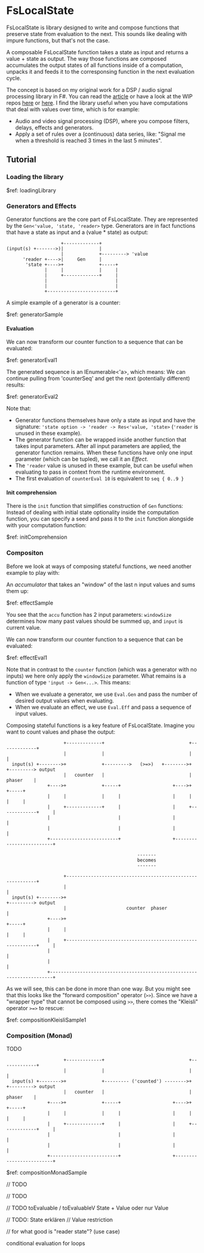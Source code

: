 ﻿﻿FsLocalState
===

FsLocalState is library designed to write and compose functions that preserve state from evaluation to the next.
This sounds like dealing with impure functions, but that's not the case.

A composable FsLocalState function takes a state as input and returns a value + state as output. The way those
functions are composed accumulates the output states of all functions inside of a computation, unpacks it and feeds it to the
corresponsing function in the next evaluation cycle.

The concept is based on my original work for a DSP / audio signal processing library in F#. You can read the
[article](http://schlenkr.binarygears.de/01_fsharp_dsp/01_Introduction.html) or have a look at the WIP repos
[here](https://github.com/ronaldschlenker/FluX) or [here](https://github.com/ronaldschlenker/compost). I find the library
useful when you have computations that deal with values over time, which is for example:

- Audio and video signal processing (DSP), where you compose filters, delays, effects and generators.
- Apply a set of rules over a (continuous) data series, like: "Signal me when a threshold is reached 3 times in the last 5 minutes".


Tutorial
---


### Loading the library

$ref: loadingLibrary


### Generators and Effects

Generator functions are the core part of FsLocalState. They are represented by the `Gen<'value, 'state, 'reader>` type.
Generators are in fact functions that have a state as input and a (value * state) as output:


                        +-------------+
    (input(s) +------->)|             |
                        |             +---------> 'value
          'reader +---->|     Gen     |
           'state +---->+             +-----+
                  |     |             |     |
                  |     +-------------+     |
                  |                         |
                  |                         |
                  +-------------------------+


A simple example of a generator is a counter:

$ref: generatorSample


#### Evaluation

We can now transform our counter function to a sequence that can be evaluated:

$ref: generatorEval1

The generated sequence is an IEnumerable<'a>, which means:
We can continue pulling from 'counterSeq' and get the next (potentially different) results:

$ref: generatorEval2

Note that:

- Generator functions themselves have only a state as input and have the signature: `'state option -> 'reader -> Res<'value, 'state>` (`'reader` is unused in these example).
- The generator function can be wrapped inside another function that takes input parameters. After all input parameters are applied, the generator function remains.
  When these functions have only one input parameter (which can be tupled), we call it an *Effect*.
- The `'reader` value is unused in these example, but can be useful when evaluating to pass in context from the runtime environment.
- The first evaluation of `counterEval 10` is equivalent to `seq { 0..9 }`


#### Init comprehension

There is the `init` function that simplifies construction of `Gen` functions: Instead of dealing with initial state optionality inside the computation function,
you can specify a seed and pass it to the `init` function alongside with your computation function:

$ref: initComprehension


### Compositon

Before we look at ways of composing stateful functions, we need another example to play with:


An *accumulator* that takes an "window" of the last n input values and sums them up:

$ref: effectSample

You see that the `accu` function has 2 input parameters: `windowSize` determines how many past values should be summed up, and
`input` is current value.

We can now transform our counter function to a sequence that can be evaluated:

$ref: effectEval1

Note that in contrast to the `counter` function (which was a generator with no inputs) we here only apply the `windowSize`
parameter. What remains is a function of type `'input -> Gen<...>`. This means:
 
- When we evaluate a generator, we use `Eval.Gen` and pass the number of desired output values when evaluating.  
- When we evaluate an effect, we use `Eval.Eff` and pass a sequence of input values.


Composing stateful functions is a key feature of FsLocalState. Imagine you want to count values and phase the output:

                         +-------------+                               +-------------+
                         |             |                               |             |
      input(s) +-------->+             +--------->   (>=>)   +-------->+             +---------> output
                         |   counter   |                               |   phaser    |
                   +---->+             +-----+                   +---->+             +-----+
                   |     |             |     |                   |     |             |     |
                   |     +-------------+     |                   |     +-------------+     |
                   |                         |                   |                         |
                   |                         |                   |                         |
                   +-------------------------+                   +-------------------------+
                                                                                           
                                                    -------
                                                    becomes
                                                    ------- 
                                                                                           
                         +-----------------------------------------------------------+
                         |                                                           |
      input(s) +-------->+                                                           +---------> output
                         |                      counter  phaser                      |
                   +---->+                                                           +-----+
                   |     |                                                           |     |
                   |     +-----------------------------------------------------------+     |
                   |                                                                       |
                   |                                                                       |
                   +-----------------------------------------------------------------------+

As we will see, this can be done in more than one way. But you might see that this looks like
the "forward composition" operator (`>>`). Since we have a "wrapper type" that cannot be composed using `>>`,
there comes the "Kleisli" operator `>=>` to rescue:


$ref: compositionKleisliSample1



### Composition (Monad)

TODO

                         +-------------+                               +-------------+
                         |             |                               |             |
      input(s) +-------->+             +--------- ('counted') -------->+             +---------> output
                         |   counter   |                               |   phaser    |
                   +---->+             +-----+                   +---->+             +-----+
                   |     |             |     |                   |     |             |     |
                   |     +-------------+     |                   |     +-------------+     |
                   |                         |                   |                         |
                   |                         |                   |                         |
                   +-------------------------+                   +-------------------------+

$ref: compositionMonadSample





// TODO

// TODO

// TODO
toEvaluable / toEvaluableV
State + Value oder nur Value

// TODO: State erklären
// Value restriction

// for what good is "reader state"? (use case)

conditional evaluation
for loops

